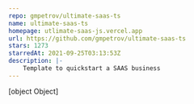 ```yaml
---
repo: gmpetrov/ultimate-saas-ts
name: ultimate-saas-ts
homepage: utlimate-saas-js.vercel.app
url: https://github.com/gmpetrov/ultimate-saas-ts
stars: 1273
starredAt: 2021-09-25T03:13:53Z
description: |-
    Template to quickstart a SAAS business
---
```


[object Object]
